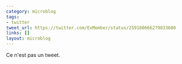 ```yaml
---
category: microblog
tags:
- twitter
tweet_url: https://twitter.com/ExMember/status/259180666279833600
links: []
layout: microblog
---
```

Ce n'est pas un tweet.
